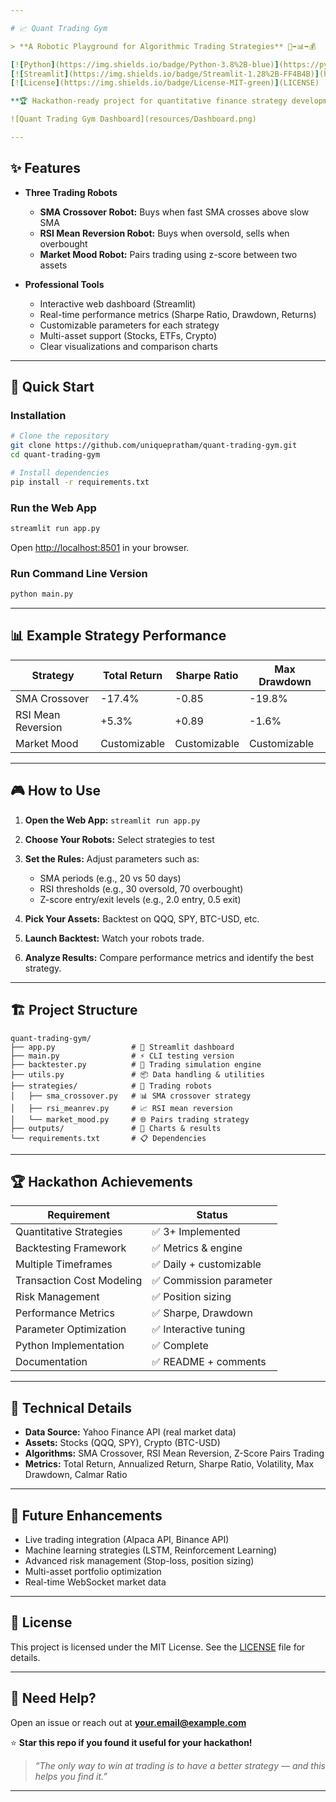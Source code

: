 ```yaml
---

# 📈 Quant Trading Gym

> **A Robotic Playground for Algorithmic Trading Strategies** 🤖➡️📊➡️💰

[![Python](https://img.shields.io/badge/Python-3.8%2B-blue)](https://python.org)
[![Streamlit](https://img.shields.io/badge/Streamlit-1.28%2B-FF4B4B)](https://streamlit.io)
[![License](https://img.shields.io/badge/License-MIT-green)](LICENSE)

**🏆 Hackathon-ready project for quantitative finance strategy development and testing**

![Quant Trading Gym Dashboard](resources/Dashboard.png)

---
```


## ✨ Features

* **Three Trading Robots**

  * **SMA Crossover Robot:** Buys when fast SMA crosses above slow SMA
  * **RSI Mean Reversion Robot:** Buys when oversold, sells when overbought
  * **Market Mood Robot:** Pairs trading using z-score between two assets

* **Professional Tools**

  * Interactive web dashboard (Streamlit)
  * Real-time performance metrics (Sharpe Ratio, Drawdown, Returns)
  * Customizable parameters for each strategy
  * Multi-asset support (Stocks, ETFs, Crypto)
  * Clear visualizations and comparison charts

---

## 🚀 Quick Start

### Installation

```bash
# Clone the repository
git clone https://github.com/uniquepratham/quant-trading-gym.git
cd quant-trading-gym

# Install dependencies
pip install -r requirements.txt
```

### Run the Web App

```bash
streamlit run app.py
```

Open [http://localhost:8501](http://localhost:8501) in your browser.

### Run Command Line Version

```bash
python main.py
```

---

## 📊 Example Strategy Performance

| Strategy           | Total Return | Sharpe Ratio | Max Drawdown |
| ------------------ | ------------ | ------------ | ------------ |
| SMA Crossover      | -17.4%       | -0.85        | -19.8%       |
| RSI Mean Reversion | +5.3%        | +0.89        | -1.6%        |
| Market Mood        | Customizable | Customizable | Customizable |

---

## 🎮 How to Use

1. **Open the Web App:**
   `streamlit run app.py`

2. **Choose Your Robots:**
   Select strategies to test

3. **Set the Rules:**
   Adjust parameters such as:

   * SMA periods (e.g., 20 vs 50 days)
   * RSI thresholds (e.g., 30 oversold, 70 overbought)
   * Z-score entry/exit levels (e.g., 2.0 entry, 0.5 exit)

4. **Pick Your Assets:**
   Backtest on QQQ, SPY, BTC-USD, etc.

5. **Launch Backtest:**
   Watch your robots trade.

6. **Analyze Results:**
   Compare performance metrics and identify the best strategy.

---

## 🏗️ Project Structure

```
quant-trading-gym/
├── app.py                 # 🎪 Streamlit dashboard
├── main.py                # ⚡ CLI testing version
├── backtester.py          # 🤖 Trading simulation engine
├── utils.py               # 📦 Data handling & utilities
├── strategies/            # 🎯 Trading robots
│   ├── sma_crossover.py   # 📊 SMA crossover strategy
│   ├── rsi_meanrev.py     # 📈 RSI mean reversion
│   └── market_mood.py     # 🌐 Pairs trading strategy
├── outputs/               # 📸 Charts & results
└── requirements.txt       # 📋 Dependencies
```

---

## 🏆 Hackathon Achievements

| Requirement               | Status                 |
| ------------------------- | ---------------------- |
| Quantitative Strategies   | ✅ 3+ Implemented       |
| Backtesting Framework     | ✅ Metrics & engine     |
| Multiple Timeframes       | ✅ Daily + customizable |
| Transaction Cost Modeling | ✅ Commission parameter |
| Risk Management           | ✅ Position sizing      |
| Performance Metrics       | ✅ Sharpe, Drawdown     |
| Parameter Optimization    | ✅ Interactive tuning   |
| Python Implementation     | ✅ Complete             |
| Documentation             | ✅ README + comments    |

---

## 🧠 Technical Details

* **Data Source:** Yahoo Finance API (real market data)
* **Assets:** Stocks (QQQ, SPY), Crypto (BTC-USD)
* **Algorithms:** SMA Crossover, RSI Mean Reversion, Z-Score Pairs Trading
* **Metrics:** Total Return, Annualized Return, Sharpe Ratio, Volatility, Max Drawdown, Calmar Ratio

---

## 🔮 Future Enhancements

* Live trading integration (Alpaca API, Binance API)
* Machine learning strategies (LSTM, Reinforcement Learning)
* Advanced risk management (Stop-loss, position sizing)
* Multi-asset portfolio optimization
* Real-time WebSocket market data

---

## 📜 License

This project is licensed under the MIT License. See the [LICENSE](LICENSE) file for details.

---

## 🙋 Need Help?

Open an issue or reach out at **[your.email@example.com](mailto:your.email@example.com)**

⭐ **Star this repo if you found it useful for your hackathon!**

> *“The only way to win at trading is to have a better strategy — and this helps you find it.”*

---
